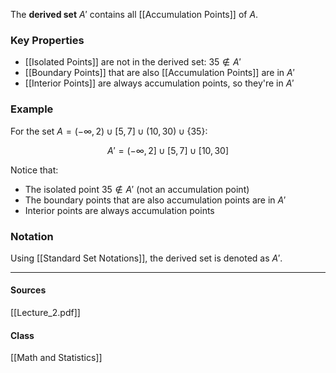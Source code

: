 The **derived set** $A'$ contains all [[Accumulation Points]] of $A$.

### Key Properties
- [[Isolated Points]] are not in the derived set: $35 \notin A'$ 
- [[Boundary Points]] that are also [[Accumulation Points]] are in $A'$
- [[Interior Points]] are always accumulation points, so they're in $A'$

### Example
For the set $A = (-\infty, 2) \cup [5, 7] \cup (10, 30) \cup \{35\}$:

$$A' = (-\infty, 2] \cup [5, 7] \cup [10, 30]$$

Notice that:
- The isolated point $35 \notin A'$ (not an accumulation point)
- The boundary points that are also accumulation points are in $A'$
- Interior points are always accumulation points

### Notation
Using [[Standard Set Notations]], the derived set is denoted as $A'$.

---
#### Sources
[[Lecture_2.pdf]]
#### Class
[[Math and Statistics]]